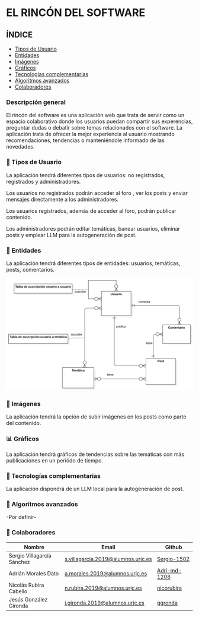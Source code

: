 # EL RINCÓN DEL SOFTWARE

## ÍNDICE

- [Tipos de Usuario](#-tipos-de-usuario)
- [Entidades](#-entidades)
- [Imágenes](#-imágenes)
- [Gráficos](#-gráficos)
- [Tecnologías complementarias](#-tecnologías-complementarias)
- [Algoritmos avanzados](#-algoritmos-avanzados)
- [Colaboradores](#-colaboradores)

### Descripción general

El rincón del software es una aplicación web que trata de servir como un espacio colaborativo donde los usuarios puedan compartir sus experencias, preguntar dudas o debatir sobre temas relacionados con el software. La aplicación trata de ofrecer la mejor experiencia al usuario mostrando recomendaciones, tendencias o manteniéndole informado de las novedades.

### 👤 Tipos de Usuario

La aplicación tendrá diferentes tipos de usuarios: no registrados, registrados y administradores.

Los usuarios no registrados podrán acceder al foro , ver los posts y enviar mensajes directamente a los administradores.

Los usuarios registrados, además de acceder al foro, podrán publicar contenido.

Los administradores podrán  editar temáticas, banear usuarios, eliminar posts y emplear LLM para la autogeneración de post.

### 🔑 Entidades 

La aplicación tendrá diferentes tipos de entidades: usuarios, temáticas, posts, comentarios.

![Diagrama de entidades](images/entidades.svg "Diagrama de entidades")

### 🌄 Imágenes

La aplicación tendrá la opción de subir imágenes en los posts como parte del contenido. 

### 📊 Gráficos

La aplicación tendrá gráficos de tendencias sobre las temáticas con más publicaciones en un periódo de tiempo.

### 🔮 Tecnologías complementarias

La aplicación  dispondrá de un LLM local para la autogeneración de post.

### 🔧 Algoritmos avanzados

-Por definir-

### 👥 Colaboradores

| Nombre | Email | Github |
| --------------------------- | --------------------------------- | --------------------------------------------------- |
| Sergio Villagarcía Sánchez | s.villagarcia.2019@alumnos.urjc.es | [Sergio-1502](https://github.com/Sergio-1502)                 |
| Adrián Morales Dato | a.morales.2019@alumnos.urjc.es | [Adri-md-1208](https://github.com/Adri-md-1208)                 |
| Nicolás Rubira Cabello | n.rubira.2019@alumnos.urjc.es | [nicorubira](https://github.com/nicorubira)                  |
| Jesús González Gironda | j.gironda.2019@alumnos.urjc.es | [ggronda](https://github.com/ggronda) |
